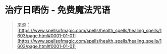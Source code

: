 <!--yml

category: 未分类

date: 2024-06-12 18:34:44

-->

# 治疗日晒伤 - 免费魔法咒语

> 来源：[https://www.spellsofmagic.com/spells/health_spells/healing_spells/1603/page.html#0001-01-01](https://www.spellsofmagic.com/spells/health_spells/healing_spells/1603/page.html#0001-01-01)
